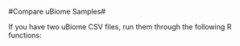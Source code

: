 #Compare uBiome Samples#

If you have two uBiome CSV files, run them through the following R functions:
